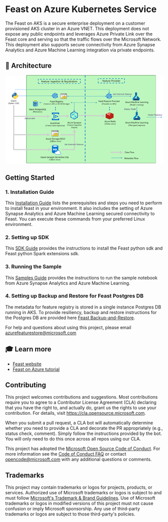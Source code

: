# Feast on Azure Kubernetes Service

The Feast on AKS is a secure enterprise deployment on a customer provisioned AKS cluster in an Azure VNET. This deployment does not expose any public endpoints and leverages Azure Private Link over the Feast core and serving so that the traffic flows over the Microsoft Network. This deployment also supports secure connectivity from Azure Synapse Analytics and Azure Machine Learning integration via private endpoints.
## 📐 Architecture

![Feast on AKS architecture](media/architecture.png)

## Getting Started

### 1. Installation Guide 
This [Installation Guide](./setup/README.md) lists the prerequisites and steps you need to perform to install feast in your environment. It also includes the setting of Azure Synapse Analytics and Azure Machine Learning secured connectivity to Feast. You can execute these commands from your preferred Linux environment.
### 2. Setting up SDK
This [SDK Guide](./sdk/README.md) provides the instructions to install the Feast python sdk and Feast python Spark extensions sdk. 
### 3. Running the Sample
This [Samples Guide](./samples/README.md) provides the instructions to run the sample notebook from Azure Synapse Analytics and Azure Machine Learning.
### 4. Setting up Backup and Restore for Feast Postgres DB
The metadata for feature registry is stored in a single instance Postgres DB running in AKS. To provide resiliency, backup and restore instructions for the Postgres DB are provided here [Feast Backup-and-Restore](./setup/Feast_backup_restore.md). 

For help and questions about using this project, please email azurefeaturestore@microsoft.com

## 🎓 Learn more

- [Feast website](http://feast.dev)
- [Feast on Azure tutorial](./docs/tutorial/README.md)

## Contributing

This project welcomes contributions and suggestions.  Most contributions require you to agree to a
Contributor License Agreement (CLA) declaring that you have the right to, and actually do, grant us
the rights to use your contribution. For details, visit https://cla.opensource.microsoft.com.

When you submit a pull request, a CLA bot will automatically determine whether you need to provide
a CLA and decorate the PR appropriately (e.g., status check, comment). Simply follow the instructions
provided by the bot. You will only need to do this once across all repos using our CLA.

This project has adopted the [Microsoft Open Source Code of Conduct](https://opensource.microsoft.com/codeofconduct/).
For more information see the [Code of Conduct FAQ](https://opensource.microsoft.com/codeofconduct/faq/) or
contact [opencode@microsoft.com](mailto:opencode@microsoft.com) with any additional questions or comments.

## Trademarks

This project may contain trademarks or logos for projects, products, or services. Authorized use of Microsoft 
trademarks or logos is subject to and must follow 
[Microsoft's Trademark & Brand Guidelines](https://www.microsoft.com/en-us/legal/intellectualproperty/trademarks/usage/general).
Use of Microsoft trademarks or logos in modified versions of this project must not cause confusion or imply Microsoft sponsorship.
Any use of third-party trademarks or logos are subject to those third-party's policies.
